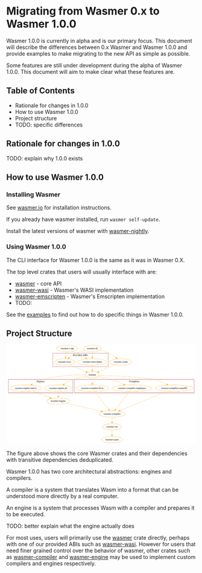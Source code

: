 # Migrating from Wasmer 0.x to Wasmer 1.0.0

Wasmer 1.0.0 is currently in alpha and is our primary focus. This document will
describe the differences between 0.x Wasmer and Wasmer 1.0.0 and provide examples
to make migrating to the new API as simple as possible.

Some features are still under development during the alpha of Wasmer 1.0.0. This document
will aim to make clear what these features are.

## Table of Contents

- Rationale for changes in 1.0.0
- How to use Wasmer 1.0.0
- Project structure
- TODO: specific differences

## Rationale for changes in 1.0.0

TODO: explain why 1.0.0 exists

## How to use Wasmer 1.0.0

### Installing Wasmer

See [wasmer.io] for installation instructions.

If you already have wasmer installed, run `wasmer self-update`.

Install the latest versions of wasmer with [wasmer-nightly].

### Using Wasmer 1.0.0

The CLI interface for Wasmer 1.0.0 is the same as it was in Wasmer 0.X.

The top level crates that users will usually interface with are:

- [wasmer] - core API
- [wasmer-wasi] - Wasmer's WASI implementation
- [wasmer-emscripten] - Wasmer's Emscripten implementation
- TODO:

See the [examples] to find out how to do specific things in Wasmer 1.0.0.

## Project Structure

![Wasmer depgraph](./deps_dedup.svg)

The figure above shows the core Wasmer crates and their dependencies with transitive dependencies deduplicated.

Wasmer 1.0.0 has two core architectural abstractions: engines and compilers.

A compiler is a system that translates Wasm into a format that can be understood
more directly by a real computer.

An engine is a system that processes Wasm with a compiler and prepares it to be executed.

TODO: better explain what the engine actually does

For most uses, users will primarily use the [wasmer] crate directly, perhaps with one of our
provided ABIs such as [wasmer-wasi]. However for users that need finer grained control over
the behavior of wasmer, other crates such as [wasmer-compiler] and [wasmer-engine] may be used
to implement custom compilers and engines respectively.


[examples]: https://github.com/wasmerio/wasmer/tree/master/examples
[wasmer]: https://crates.io/crates/wasmer/1.0.0-alpha3
[wasmer-wasi]: https://crates.io/crates/wasmer-wasi/1.0.0-alpha3
[wasmer-emscripten]: https://crates.io/crates/wasmer-emscripten/1.0.0-alpha3
[wasmer-engine]: https://crates.io/crates/wasmer-engine/1.0.0-alpha3
[wasmer-compiler]: https://crates.io/crates/wasmer-compiler/1.0.0-alpha3
[wasmer.io]: https://wasmer.io
[wasmer-nightly]: https://github.com/wasmerio/wasmer-nightly/
